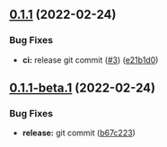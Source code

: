 ## [0.1.1](https://github.com/sawala-tech/strapi-plugin-payment/compare/v0.1.0...v0.1.1) (2022-02-24)


### Bug Fixes

* **ci:** release git commit ([#3](https://github.com/sawala-tech/strapi-plugin-payment/issues/3)) ([e21b1d0](https://github.com/sawala-tech/strapi-plugin-payment/commit/e21b1d068e8c51e9192962e5f480c9b5d4fdd6fb))

## [0.1.1-beta.1](https://github.com/sawala-tech/strapi-plugin-payment/compare/v0.1.0...v0.1.1-beta.1) (2022-02-24)


### Bug Fixes

* **release:** git commit ([b67c223](https://github.com/sawala-tech/strapi-plugin-payment/commit/b67c223b8cafd3b44fd19f0756b4054af6f69add))
